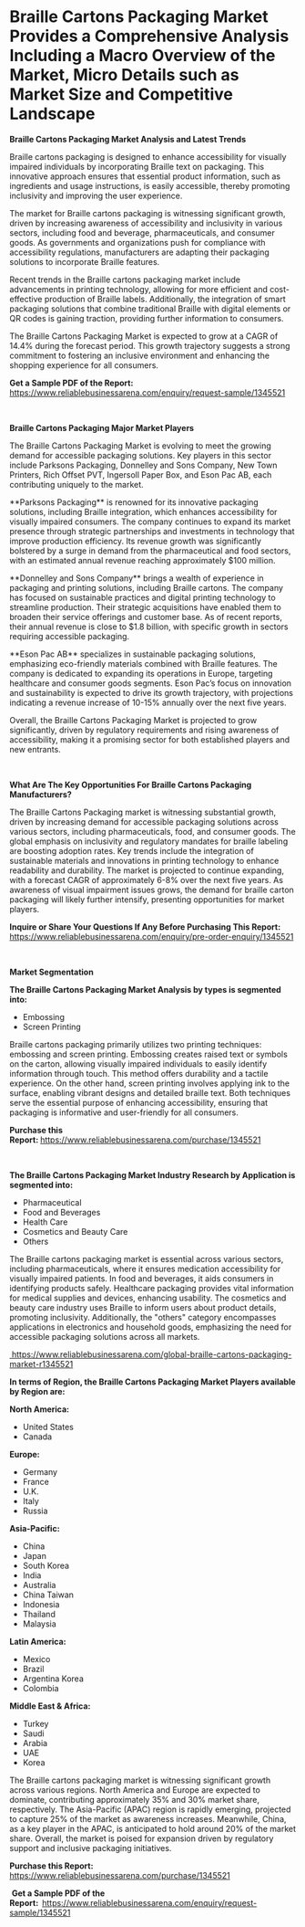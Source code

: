 <p><h1>Braille Cartons Packaging Market Provides a Comprehensive Analysis Including a Macro Overview of the Market, Micro Details such as Market Size and Competitive Landscape</h1></p><p><strong>Braille Cartons Packaging Market Analysis and Latest Trends</strong></p>
<p><p>Braille cartons packaging is designed to enhance accessibility for visually impaired individuals by incorporating Braille text on packaging. This innovative approach ensures that essential product information, such as ingredients and usage instructions, is easily accessible, thereby promoting inclusivity and improving the user experience. </p><p>The market for Braille cartons packaging is witnessing significant growth, driven by increasing awareness of accessibility and inclusivity in various sectors, including food and beverage, pharmaceuticals, and consumer goods. As governments and organizations push for compliance with accessibility regulations, manufacturers are adapting their packaging solutions to incorporate Braille features. </p><p>Recent trends in the Braille cartons packaging market include advancements in printing technology, allowing for more efficient and cost-effective production of Braille labels. Additionally, the integration of smart packaging solutions that combine traditional Braille with digital elements or QR codes is gaining traction, providing further information to consumers. </p><p>The Braille Cartons Packaging Market is expected to grow at a CAGR of 14.4% during the forecast period. This growth trajectory suggests a strong commitment to fostering an inclusive environment and enhancing the shopping experience for all consumers.</p></p>
<p><strong>Get a Sample PDF of the Report:&nbsp;</strong> <a href="https://www.reliablebusinessarena.com/enquiry/request-sample/1345521?utm_campaign=3063&utm_medium=2&utm_source=Github&utm_content=ia&utm_term=19042025&utm_id=braille-cartons-packaging">https://www.reliablebusinessarena.com/enquiry/request-sample/1345521</a></p>
<p>&nbsp;</p>
<p><strong>Braille Cartons Packaging Major Market Players</strong></p>
<p><p>The Braille Cartons Packaging Market is evolving to meet the growing demand for accessible packaging solutions. Key players in this sector include Parksons Packaging, Donnelley and Sons Company, New Town Printers, Rich Offset PVT, Ingersoll Paper Box, and Eson Pac AB, each contributing uniquely to the market.</p><p>**Parksons Packaging** is renowned for its innovative packaging solutions, including Braille integration, which enhances accessibility for visually impaired consumers. The company continues to expand its market presence through strategic partnerships and investments in technology that improve production efficiency. Its revenue growth was significantly bolstered by a surge in demand from the pharmaceutical and food sectors, with an estimated annual revenue reaching approximately $100 million.</p><p>**Donnelley and Sons Company** brings a wealth of experience in packaging and printing solutions, including Braille cartons. The company has focused on sustainable practices and digital printing technology to streamline production. Their strategic acquisitions have enabled them to broaden their service offerings and customer base. As of recent reports, their annual revenue is close to $1.8 billion, with specific growth in sectors requiring accessible packaging.</p><p>**Eson Pac AB** specializes in sustainable packaging solutions, emphasizing eco-friendly materials combined with Braille features. The company is dedicated to expanding its operations in Europe, targeting healthcare and consumer goods segments. Eson Pac’s focus on innovation and sustainability is expected to drive its growth trajectory, with projections indicating a revenue increase of 10-15% annually over the next five years.</p><p>Overall, the Braille Cartons Packaging Market is projected to grow significantly, driven by regulatory requirements and rising awareness of accessibility, making it a promising sector for both established players and new entrants.</p></p>
<p>&nbsp;</p>
<p><strong>What Are The Key Opportunities For Braille Cartons Packaging Manufacturers?</strong></p>
<p><p>The Braille Cartons Packaging market is witnessing substantial growth, driven by increasing demand for accessible packaging solutions across various sectors, including pharmaceuticals, food, and consumer goods. The global emphasis on inclusivity and regulatory mandates for braille labeling are boosting adoption rates. Key trends include the integration of sustainable materials and innovations in printing technology to enhance readability and durability. The market is projected to continue expanding, with a forecast CAGR of approximately 6-8% over the next five years. As awareness of visual impairment issues grows, the demand for braille carton packaging will likely further intensify, presenting opportunities for market players.</p></p>
<p><strong>Inquire or Share Your Questions If Any Before Purchasing This Report:</strong> <a href="https://www.reliablebusinessarena.com/enquiry/pre-order-enquiry/1345521?utm_campaign=3063&utm_medium=2&utm_source=Github&utm_content=ia&utm_term=19042025&utm_id=braille-cartons-packaging">https://www.reliablebusinessarena.com/enquiry/pre-order-enquiry/1345521</a></p>
<p>&nbsp;</p>
<p><strong>Market Segmentation</strong></p>
<p><strong>The Braille Cartons Packaging Market Analysis by types is segmented into:</strong></p>
<p><ul><li>Embossing</li><li>Screen Printing</li></ul></p>
<p><p>Braille cartons packaging primarily utilizes two printing techniques: embossing and screen printing. Embossing creates raised text or symbols on the carton, allowing visually impaired individuals to easily identify information through touch. This method offers durability and a tactile experience. On the other hand, screen printing involves applying ink to the surface, enabling vibrant designs and detailed braille text. Both techniques serve the essential purpose of enhancing accessibility, ensuring that packaging is informative and user-friendly for all consumers.</p></p>
<p><strong>Purchase this Report:&nbsp;</strong><a href="https://www.reliablebusinessarena.com/purchase/1345521?utm_campaign=3063&utm_medium=2&utm_source=Github&utm_content=ia&utm_term=19042025&utm_id=braille-cartons-packaging">https://www.reliablebusinessarena.com/purchase/1345521</a></p>
<p>&nbsp;</p>
<p><strong>The Braille Cartons Packaging Market Industry Research by Application is segmented into:</strong></p>
<p><ul><li>Pharmaceutical</li><li>Food and Beverages</li><li>Health Care</li><li>Cosmetics and Beauty Care</li><li>Others</li></ul></p>
<p><p>The Braille cartons packaging market is essential across various sectors, including pharmaceuticals, where it ensures medication accessibility for visually impaired patients. In food and beverages, it aids consumers in identifying products safely. Healthcare packaging provides vital information for medical supplies and devices, enhancing usability. The cosmetics and beauty care industry uses Braille to inform users about product details, promoting inclusivity. Additionally, the "others" category encompasses applications in electronics and household goods, emphasizing the need for accessible packaging solutions across all markets.</p></p>
<p><a href="https://www.reliablebusinessarena.com/global-braille-cartons-packaging-market-r1345521?utm_campaign=3063&utm_medium=2&utm_source=Github&utm_content=ia&utm_term=19042025&utm_id=braille-cartons-packaging">&nbsp;https://www.reliablebusinessarena.com/global-braille-cartons-packaging-market-r1345521</a></p>
<p><strong>In terms of Region, the Braille Cartons Packaging Market Players available by Region are:</strong></p>
<p>
    <p> <strong> North America: </strong>
        <ul>
            <li>United States</li>
            <li>Canada</li>
        </ul>
        </p> 
    <p> <strong> Europe: </strong>
        <ul>
            <li>Germany</li>
            <li>France</li>
            <li>U.K.</li>
            <li>Italy</li>
            <li>Russia</li>
        </ul>
        </p> 
    <p> <strong> Asia-Pacific: </strong>
        <ul>
            <li>China</li>
            <li>Japan</li>
            <li>South Korea</li>
            <li>India</li>
            <li>Australia</li>
            <li>China Taiwan</li>
            <li>Indonesia</li>
            <li>Thailand</li>
            <li>Malaysia</li>
        </ul>
        </p> 
    <p> <strong> Latin America: </strong>
        <ul>
            <li>Mexico</li>
            <li>Brazil</li>
            <li>Argentina Korea</li>
            <li>Colombia</li>
        </ul>
        </p> 
    <p> <strong> Middle East & Africa: </strong>
        <ul>
            <li>Turkey</li>
            <li>Saudi</li>
            <li>Arabia</li>
            <li>UAE</li>
            <li>Korea</li>
        </ul>
    </p>
    </p>
<p><p>The Braille cartons packaging market is witnessing significant growth across various regions. North America and Europe are expected to dominate, contributing approximately 35% and 30% market share, respectively. The Asia-Pacific (APAC) region is rapidly emerging, projected to capture 25% of the market as awareness increases. Meanwhile, China, as a key player in the APAC, is anticipated to hold around 20% of the market share. Overall, the market is poised for expansion driven by regulatory support and inclusive packaging initiatives.</p></p>
<p><strong>Purchase this Report: </strong><a href="https://www.reliablebusinessarena.com/purchase/1345521?utm_campaign=3063&utm_medium=2&utm_source=Github&utm_content=ia&utm_term=19042025&utm_id=braille-cartons-packaging">https://www.reliablebusinessarena.com/purchase/1345521</a></p>
<p>&nbsp;<strong>Get a Sample PDF of the Report:&nbsp;&nbsp;</strong><a href="https://www.reliablebusinessarena.com/enquiry/request-sample/1345521?utm_campaign=3063&utm_medium=2&utm_source=Github&utm_content=ia&utm_term=19042025&utm_id=braille-cartons-packaging">https://www.reliablebusinessarena.com/enquiry/request-sample/1345521</a></p>
<p><strong></strong></p>
<p><p></p><p></p><p></p></p>